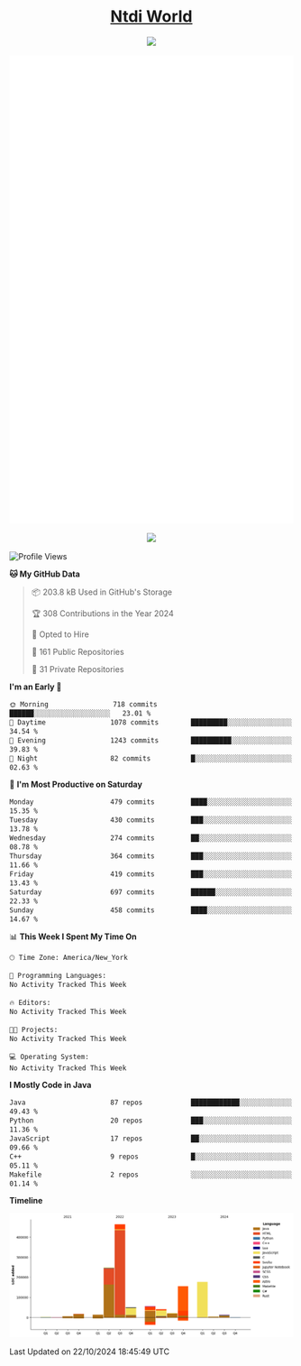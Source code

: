 <h1 align="center"><a href="https://www.ntdi.world">Ntdi World</a></h1>
<p align="center">
  <a href="https://github.com/n-tdi"><img src="https://readme-typing-svg.herokuapp.com?lines=FullStack+Developer;Web+Developer;Open-Source+Enthusiast;Java+Developer;Spigot-API%20Developer;&center=true&width=500&height=50"></a>
</p>

<div align="center">
  <img src="/github-metrics.svg"></img>
  
  <img src="https://komarev.com/ghpvc/?username=n-tdi&color=green"></img>
</div>

<!-- May use later.. idk -->
<!-- <a href="http://www.github.com/n-tdi"><img src="https://github-readme-stats.vercel.app/api?username=n-tdi&show_icons=true&hide=&count_private=true&title_color=0891b2&text_color=ffffff&icon_color=0891b2&bg_color=1c1917&hide_border=true&show_icons=true" alt="n-tdi's GitHub stats" /></a> -->

<!--START_SECTION:waka-->
![Profile Views](http://img.shields.io/badge/Profile%20Views-19-blue)

**🐱 My GitHub Data** 

> 📦 203.8 kB Used in GitHub's Storage 
 > 
> 🏆 308 Contributions in the Year 2024
 > 
> 💼 Opted to Hire
 > 
> 📜 161 Public Repositories 
 > 
> 🔑 31 Private Repositories 
 > 
**I'm an Early 🐤** 

```text
🌞 Morning                718 commits         ██████░░░░░░░░░░░░░░░░░░░   23.01 % 
🌆 Daytime                1078 commits        █████████░░░░░░░░░░░░░░░░   34.54 % 
🌃 Evening                1243 commits        ██████████░░░░░░░░░░░░░░░   39.83 % 
🌙 Night                  82 commits          █░░░░░░░░░░░░░░░░░░░░░░░░   02.63 % 
```
📅 **I'm Most Productive on Saturday** 

```text
Monday                   479 commits         ████░░░░░░░░░░░░░░░░░░░░░   15.35 % 
Tuesday                  430 commits         ███░░░░░░░░░░░░░░░░░░░░░░   13.78 % 
Wednesday                274 commits         ██░░░░░░░░░░░░░░░░░░░░░░░   08.78 % 
Thursday                 364 commits         ███░░░░░░░░░░░░░░░░░░░░░░   11.66 % 
Friday                   419 commits         ███░░░░░░░░░░░░░░░░░░░░░░   13.43 % 
Saturday                 697 commits         ██████░░░░░░░░░░░░░░░░░░░   22.33 % 
Sunday                   458 commits         ████░░░░░░░░░░░░░░░░░░░░░   14.67 % 
```


📊 **This Week I Spent My Time On** 

```text
🕑︎ Time Zone: America/New_York

💬 Programming Languages: 
No Activity Tracked This Week

🔥 Editors: 
No Activity Tracked This Week

🐱‍💻 Projects: 
No Activity Tracked This Week

💻 Operating System: 
No Activity Tracked This Week
```

**I Mostly Code in Java** 

```text
Java                     87 repos            ████████████░░░░░░░░░░░░░   49.43 % 
Python                   20 repos            ███░░░░░░░░░░░░░░░░░░░░░░   11.36 % 
JavaScript               17 repos            ██░░░░░░░░░░░░░░░░░░░░░░░   09.66 % 
C++                      9 repos             █░░░░░░░░░░░░░░░░░░░░░░░░   05.11 % 
Makefile                 2 repos             ░░░░░░░░░░░░░░░░░░░░░░░░░   01.14 % 
```



**Timeline**

![Lines of Code chart](https://raw.githubusercontent.com/n-tdi/n-tdi/main/assets/bar_graph.png)


 Last Updated on 22/10/2024 18:45:49 UTC
<!--END_SECTION:waka-->
